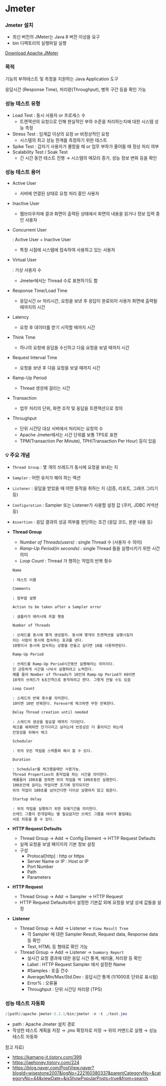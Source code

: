 # Jmeter

### Jmeter 설치

- 최신 버전의 JMeter는 Java 8 버전 이상을 요구
- bin 디렉토리의 실행파일 실행

[Download Apache JMeter](https://jmeter.apache.org/download_jmeter.cgi)

### 목적

기능의 부하테스트 및 측정을 지원하는 Java Application 도구

응답시간 (Response Time), 처리량(Throughput), 병목 구간 등을 확인 가능

### 성능 테스트 유형

- Load Test : 동시 사용자 or 프로세스 수
  - 트랜잭션의 요청으로 인해 현실적인 부하 수준을 처리하는지에 대한 시스템 성능 측정
- Stress Test : 임계값 이상의 요청 or 비정상적인 요청
  - 시스템의 최고 성능 한계를 측정하기 위한 테스트
- Spike Test : 갑자기 사용자가 몰렸을 때 or 업무 부하가 줄어들 때 정상 처리 여부
- Scalability Test / Soak Test
  - 긴 시간 동안 테스트 진행 → 시스템의 메모리 증가, 성능 정보 변화 등을 확인

### 성능 테스트 용어

- Active User

  - 서버에 연결된 상태로 요청 처리 중인 사용자

- Inactive User

  - 웹브라우저에 결과 화면이 출력된 상태에서 화면의 내용을 읽거나 정보 입력 중인 사용자

- Concurrent User

   : Active User + Inactive User

  - 특정 시점에 시스템에 접속하여 사용하고 있는 사용자

- Virtual User

   : 가상 사용자 수

  - Jmeter에서는 Thread 수로 표현하기도 함

- Response Time/Load Time

  - 응답시간 or 처리시간, 요청을 보낸 후 응답이 완료되어 사용자 화면에 출력될 때까지의 시간

- Latency

  - 요청 후 데이터를 받기 시작할 때까지 시간

- Think Time

  - 하나의 요청에 응답을 수신하고 다음 요청을 보낼 때까지 시간

- Request Interval Time

  - 요청을 보낸 후 다음 요청을 보낼 때까지 시간

- Ramp-Up Period

  - Thread 생성에 걸리는 시간

- Transaction

  - 업무 처리의 단위, 화면 조작 및 응답을 트랜잭션으로 정의

- Throughput

  - 단위 시간당 대상 서버에서 처리되는 요청의 수
  - Apache Jmeter에서는 시간 단위를 보통 TPS로 표현
  - TPM(Transaction Per Minute), TPH(Transaction Per Hour) 등이 있음

  

###  💡 주요 개념

- `Thread Group` : 몇 개의 쓰레드가 동시에 요청을 보내는 지
- `Sampler` : 어떤 유저가 해야 하는 액션
- `Listener` : 응답을 받았을 때 어떤 동작을 취하는 지 (검증, 리포트, 그래프 그리기 등)
- `Configuration` : Sampler 또는 Listener가 사용할 설정 값 (쿠키, JDBC 커넥션 등)
- `Assertion` : 응답 결과의 성공 여부를 판단하는 조건 (응답 코드, 본문 내용 등) 



- **Thread Group**

  - *Number of Threads(users) :* single Thread 수 (사용자 수 의미)
  - *Ramp-Up Period(in seconds) :* single Thread 들을 실행시키기 위한 시간 의미
  - *Loop Count* :  Thread 가 행하는 작업의 반복 횟수

  ```
  Name 
  
  : 테스트 이름
  
  Comments 
  
  : 첨부할 설명
  
  Action to be taken after a Sampler error 
  
  : 샘플러가 에러시에 취할 행동
  
  Number of Threads 
  
  : 쓰레드를 동시에 몇개 생성할지. 동시에 몇개의 트랜잭션을 실행시킬지
  이는 사람이 동시에 접속하는 효과를 낸다. 
  10명이서 동시에 접속하는 상황을 만들고 싶다면 10을 사용하면된다.
  
  Ramp-Up Period 
  
  : 쓰레드를 Ramp-Up Period시간동안 실행해라는 의미이다. 
  단 균등하게 시간을 나눠서 실행하려고 노력한다. 
  예를 들어 Nomber of Threads가 10인데 Ramp-Up Period가 60이면 
  10개의 쓰레드가 6초간격으로 동작하려고 한다. 그렇게 안될 수도 있음
  
  Loop Count 
  
  : 스레드의 반복 횟수를 의미한다. 
  10이면 10번 반복한다. Forever에 체크하면 무한 반복한다.
  
  Delay Thread creation until needed 
  
  : 스레드의 생성을 필요할 때까지 기다린다. 
  체크를 해제하면 안기다리고 날리는데 반응성은 더 좋아지긴 하는데 
  안정성을 위해서 체크
  
  Scheduler 
  
  : 위의 모든 작업을 스케줄화 해서 할 수 있다.
  
  Duration 
  
  : Scheduler를 체크했을때만 사용가능. 
  Thread Properties의 총작업을 하는 시간을 의미한다. 
  예를들어 100초를 정하면 위의 작업을 딱 100초동안 실행한다. 
  100초안에 걸리는 작업이면 조기에 정지되지만 
  위의 작업이 100초를 넘어간다면 더이상 실행하지 않고 멈춘다.
  
  Startup delay 
  
  : 위의 작업을 실행하기 위한 유예기간을 의미한다. 
  쓰레드 그룹이 한개일때는 별 필요없지만 쓰레드 그룹을 여러개 돌릴떄는 
  서로 차등을 줄 수 있다.
  ```

- **HTTP Request Defaults**

  - Thread Group → Add → Config Element → HTTP Request Defaults
  - 실제 요청을 보낼 페이지의 기본 정보 설정
  - 구성
    - Protocal[http] : http or https
    - Server Name or IP : Host or IP
    - Port Number
    - Path
    - Parameters

- **HTTP Request**

  - Thread Group → Add → Sampler → HTTP Request
  - HTTP Request Defaults에서 설정한 기본값 외에 요청을 보낼 상세 값들을 설정

- **Listener**

  - Thread Group → Add → Listener → `View Result Tree`
    - 각 Sampler 에 대한 Sampler Result, Request data, Response data 등 확인
    - Text, HTML 등 형태로 확인 가능
  - Thread Group → Add  → Listener → `Summary Report`
    - 실시간 요청 결과에 대한 응답 시간 통계, 에러율, 처리량 등 확인
    - Label : HTTP Request Sampler 에서 설정한 Name
    - \#Samples : 호출 건수
    - Average/Min/Max/Std.Dev : 응답시간 통계 (1/1000초 단위로 표시됨)
    - Error% : 오류율
    - Throughput : 단위 시간당 처리량 (TPS)

### 성능 테스트 자동화

```java
/{path}/apache-jmeter-5.2.1/bin/jmeter -n -t ./test.jmx
```

- path : Apache Jmeter 설치 경로
- 작성한 테스트 계획을 저장 → .jmx 확장자로 저장 → 위의 커맨드로 실행 → 성능 테스트 자동화


참고 자료)
- https://kamang-it.tistory.com/399
- https://jaehoney.tistory.com/224
- https://blog.naver.com/PostView.naver?blogId=wisestone2007&logNo=222160380337&parentCategoryNo=&categoryNo=44&viewDate=&isShowPopularPosts=true&from=search
